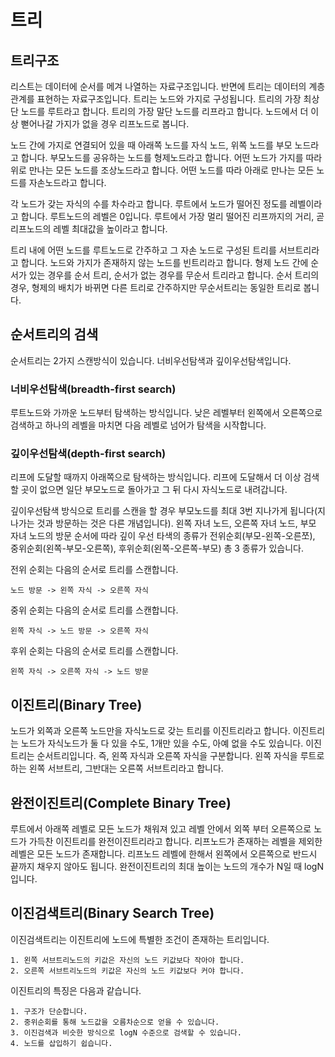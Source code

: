 # 트리
## 트리구조

리스트는 데이터에 순서를 메겨 나열하는 자료구조입니다. 반면에 트리는 데이터의 계층관계를 표현하는 자료구조입니다. 트리는 노드와 가지로 구성됩니다. 트리의 가장 최상단 노드를 루트라고 합니다. 트리의 가장 말단 노드를 리프라고 합니다. 노드에서 더 이상 뻗어나갈 가지가 없을 경우 리프노드로 봅니다.

노드 간에 가지로 연결되어 있을 때 아래쪽 노드를 자식 노드, 위쪽 노드를 부모 노드라고 합니다. 부모노드를 공유하는 노드를 형제노드라고 합니다. 어떤 노드가 가지를 따라 위로 만나는 모든 노드를 조상노드라고 합니다. 어떤 노드를 따라 아래로 만나는 모든 노드를 자손노드라고 합니다. 

각 노드가 갖는 자식의 수를 차수라고 합니다. 루트에서 노드가 떨어진 정도를 레벨이라고 합니다. 루트노드의 레벨은 0입니다. 루트에서 가장 멀리 떨어진 리프까지의 거리, 곧 리프노드의 레벨 최대값을 높이라고 합니다.

트리 내에 어떤 노드를 루트노드로 간주하고 그 자손 노드로 구성된 트리를 서브트리라고 합니다. 노드와 가지가 존재하지 않는 노드를 빈트리라고 합니다. 형제 노드 간에 순서가 있는 경우를 순서 트리, 순서가 없는 경우를 무순서 트리라고 합니다. 순서 트리의 경우, 형제의 배치가 바뀌면 다른 트리로 간주하지만 무순서트리는 동일한 트리로 봅니다.

## 순서트리의 검색

순서트리는 2가지 스캔방식이 있습니다. 너비우선탐색과 깊이우선탐색입니다.

### 너비우선탐색(breadth-first search)

루트노드와 가까운 노드부터 탐색하는 방식입니다. 낮은 레벨부터 왼쪽에서 오른쪽으로 검색하고 하나의 레벨을 마치면 다음 레벨로 넘어가 탐색을 시작합니다.

### 깊이우선탐색(depth-first search)

리프에 도달할 때까지 아래쪽으로 탐색하는 방식입니다. 리프에 도달해서 더 이상 검색할 곳이 없으면 일단 부모노드로 돌아가고 그 뒤 다시 자식노드로 내려갑니다.

깊이우선탐색 방식으로 트리를 스캔을 할 경우 부모노드를 최대 3번 지나가게 됩니다(지나가는 것과 방문하는 것은 다른 개념입니다). 왼쪽 자녀 노드, 오른쪽 자녀 노드, 부모 자녀 노드의 방문 순서에 따라 깊이 우선 타색의 종류가 전위순회(부모-왼쪽-오른쪼), 중위순회(왼쪽-부모-오른쪽), 후위순회(왼쪽-오른쪽-부모) 총 3 종류가 있습니다.

전위 순회는 다음의 순서로 트리를 스캔합니다.

```
노드 방문 -> 왼쪽 자식 -> 오른쪽 자식
```

중위 순회는 다음의 순서로 트리를 스캔합니다.

```
왼쪽 자식 -> 노드 방문 -> 오른쪽 자식
```

후위 순회는 다음의 순서로 트리를 스캔합니다.

```
왼쪽 자식 -> 오른쪽 자식 -> 노드 방문
```

## 이진트리(Binary Tree)

노드가 외쪽과 오른쪽 노드만을 자식노드로 갖는 트리를 이진트리라고 합니다. 이진트리는 노드가 자식노드가 둘 다 있을 수도, 1개만 있을 수도, 아예 없을 수도 있습니다. 이진트리는 순서트리입니다. 즉, 왼쪽 자식과 오른쪽 자식을 구분합니다. 왼쪽 자식을 루트로 하는 왼쪽 서브트리, 그반대는 오른쪽 서브트리라고 합니다.

## 완전이진트리(Complete Binary Tree)

루트에서 아래쪽 레벨로 모든 노드가 채워져 있고 레벨 안에서 외쪽 부터 오른쪽으로 노드가 가득찬 이진트리를 완전이진트리라고 합니다. 리프노드가 존재하는 레벨을 제외한 레벨은 모든 노드가 존재합니다. 리프노드 레벨에 한해서 왼쪽에서 오른쪽으로 반드시 끝까지 채우지 않아도 됩니다. 완전이진트리의 최대 높이는 노드의 개수가 N일 때 logN입니다.

## 이진검색트리(Binary Search Tree)

이진검색트리는 이진트리에 노드에 특별한 조건이 존재하는 트리입니다.

```
1. 왼쪽 서브트리노드의 키값은 자신의 노드 키값보다 작아야 합니다.
2. 오른쪽 서브트리노드의 키값은 자신의 노드 키값보다 커야 합니다.
```

이진트리의 특징은 다음과 같습니다.

```
1. 구조가 단순합니다.
2. 중위순회를 통해 노드값을 오름차순으로 얻을 수 있습니다.
3. 이진검색과 비슷한 방식으로 logN 수준으로 검색할 수 있습니다.
4. 노드를 삽입하기 쉽습니다.
```